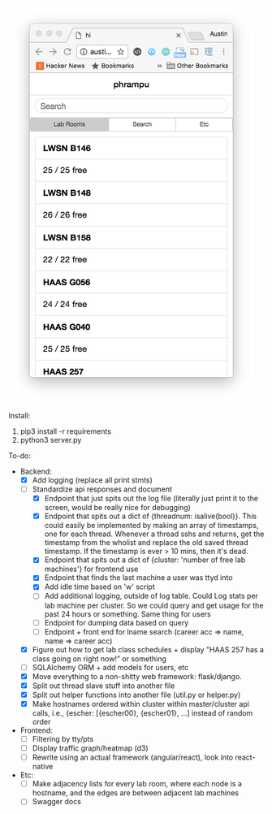 ![phrampu](/phrampu.png)

Install:
  1. pip3 install -r requirements
  2. python3 server.py

To-do:
  - Backend:
    - [x] Add logging (replace all print stmts)
    - [ ] Standardize api responses and document
      - [x] Endpoint that just spits out the log file (literally just print it to the screen, would be really nice for debugging)
      - [x] Endpoint that spits out a dict of {threadnum: isalive(bool)}. This could easily be implemented by making an array of timestamps, one for each thread. Whenever a thread sshs and returns, get the timestamp from the wholist and replace the old saved thread timestamp. If the timestamp is ever > 10 mins, then it's dead.
      - [x] Endpoint that spits out a dict of {cluster: 'number of free lab machines'} for frontend use
      - [x] Endpoint that finds the last machine a user was ttyd into
      - [x] Add idle time based on 'w' script
      - [ ] Add additional logging, outside of log table. Could Log stats per lab machine per cluster. So we could query and get usage for the past 24 hours or something. Same thing for users
      - [ ] Endpoint for dumping data based on query
      - [ ] Endpoint + front end for lname search (career acc => name, name => career acc)
    - [x] Figure out how to get lab class schedules + display "HAAS 257 has a class going on right now!" or something
    - [ ] SQLAlchemy ORM + add models for users, etc
    - [x] Move everything to a non-shitty web framework: flask/django.
    - [x] Split out thread slave stuff into another file
    - [x] Split out helper functions into another file (util.py or helper.py)
    - [x] Make hostnames ordered within cluster within master/cluster api calls, i.e., {escher: [{escher00}, {escher01}, ...] instead of random order
  - Frontend:
    - [ ] Filtering by tty/pts
    - [ ] Display traffic graph/heatmap (d3)
    - [ ] Rewrite using an actual framework (angular/react), look into react-native
  - Etc:
    - [ ] Make adjacency lists for every lab room, where each node is a hostname, and the edges are between adjacent lab machines
    - [ ] Swagger docs
